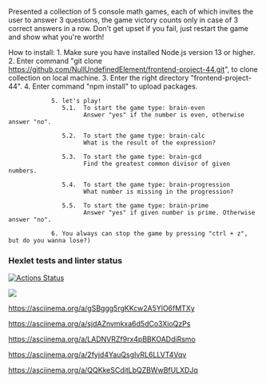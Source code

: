 Presented a collection of 5 console math games, each of which invites the user to answer 3 questions, the game victory counts only in case of 3 correct answers in a row. Don't get upset if you fail, just restart the game and show what you're worth!

How to install: 1. Make sure you have installed Node.js version 13 or higher.
                2. Enter command "git clone <https://github.com/NullUndefinedElement/frontend-project-44.git>", to clone collection on local machine.
                3. Enter the right directory "frontend-project-44".
                4. Enter command "npm install" to upload packages.

                5. let's play! 
                   5.1.  To start the game type: brain-even
                         Answer "yes" if the number is even, otherwise answer "no".

                   5.2.  To start the game type: brain-calc
                         What is the result of the expression?

                   5.3.  To start the game type: brain-gcd
                         Find the greatest common divisor of given numbers.

                   5.4.  To start the game type: brain-progression
                         What number is missing in the progression?

                   5.5.  To start the game type: brain-prime
                         Answer "yes" if given number is prime. Otherwise answer "no".

                6. You always can stop the game by pressing "ctrl + z", but do you wanna lose?)

### Hexlet tests and linter status
[![Actions Status](https://github.com/NullUndefinedElement/frontend-project-44/workflows/hexlet-check/badge.svg)](https://github.com/NullUndefinedElement/frontend-project-44/actions)

<a href="https://codeclimate.com/github/NullUndefinedElement/frontend-project-44/maintainability"><img src="https://api.codeclimate.com/v1/badges/6ae3c0cf0d3c7bb3e756/maintainability" /></a>

<https://asciinema.org/a/gSBggg5rgKKcw2A5YlO6fMTXy>

<https://asciinema.org/a/sjdAZnvmkxa6d5dCo3XioQzPs>

<https://asciinema.org/a/LADNVRZf9rx4pBBKOADdiRsmo>

<https://asciinema.org/a/2fyjd4YauQsgIvRL6LLVT4Vqv>

<https://asciinema.org/a/QQKkeSCditLbQZBWwBfULXDJq>


